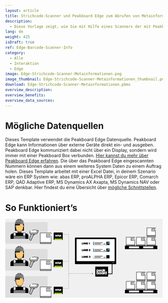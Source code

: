 ```yaml
---
layout: article
title: Strichcode-Scanner und Peakboard Edge zum Abrufen von Metainformationen
description: 
  - Diese Vorlage zeigt, wie Sie mit Hilfe eines Scanners der mit Peakboard Edge verbunden ist, Informationen aus weiteren Quellen beziehen können. Jeder der Mitarbeiter verfügt über ein Peakboard Edge und einen Scanner. Wird ein Produkt gescannt, werden die Metadaten aus einer weiteren Datenquelle gezogen. Das Beispiel verwendet dafür eine Excel Datei, es könnten aber auch Informationen aus einem System wie SQL, SAP, etc. gezogen werden.
lang: de
weight: 425
isDraft: true
ref: Edge-Barcode-Scanner-Info
category:
  - Alle
  - Interaktion
  - Edge
image: Edge-Strichcode-Scanner-Metainformationen.png
image_thumbnail: Edge-Strichcode-Scanner-Metainformationen_thumbnail.png
download: Edge-Strichcode-Scanner-Metainformationen.pbmx
overview_description:
overview_benefits:
overview_data_sources:
---
```

# Mögliche Datenquellen

Dieses Template verwendet die Peakboard Edge Datenquelle. Peakboard Edge kann Informationen über externe Geräte direkt ein- und ausgeben. Peakboard Edge kommuniziert dabei nicht über ein Display, sondern wird immer mit einer Peakboard Box verbunden. [Hier kannst du mehr über Peakboard Edge erfahren](https://peakboard.com/produkt/peakboard-edge/). Die über das Peakboard Edge eingescannten Nummern können dann aus einem weiteres System Daten zu einem Auftrag holen. Dieses Template arbeitet mit einer Excel Datei, in deinem Szenario wäre ein ERP System wie: abas ERP, proALPHA ERP, Epicor ERP, Comarch ERP, QAD Adaptive ERP, MS Dynamics AX Axapta, MS Dynamics NAV oder SAP denkbar. Hier findest du eine Übersicht über [mögliche Schnittstellen](https://peakboard.com/schnittstellen/).


# So Funktioniert’s

![image_live](edge-use-case-scanner-logistics.gif)
